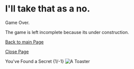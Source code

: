 <!-- Dude, This morning, I've woke up with my arm all floppy like, what. It was like that for 30 seconds then it was fine. -->

# I'll take that as a no.
Game Over. 

The game is left incomplete because its under construction.

[Back to main Page](https://github.com/zeropointbruh)

[Close Page](https://google.com)

You've Found a Secret {1/-1}
![A Toaster](../../src/8kimage.png)

<!-- What, its over already? -->
